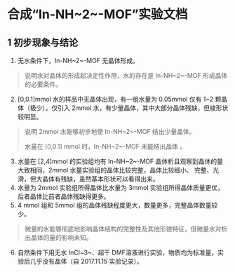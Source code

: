 # 合成“In-NH~2~-MOF”实验文档

## 1 初步现象与结论

1. 无水条件下，In-NH~2~-MOF 无晶体形成。

> 说明水对晶体的形成起决定性作用，水的存在是 In-NH~2~-MOF 形成晶体的必要条件。

2. [0,0.1]mmol 水的样品中无晶体出现，有一组水量为 0.05mmol 仅有 1~2 颗晶体（极少）。仅引入 2mmol 水，有少量晶体，其中大部分晶体残缺，但棱形状较明显。

> 说明 2mmol 水能够初步地使 In-NH~2~-MOF 结出少量晶体。
>
> 水量在 [0,0.1] mmol 时，In-NH~2~-MOF 未能结出晶体 。

3. 水量在 [2,4]mmol 的实验组均有 In-NH~2~-MOF 晶体析且观察到晶体的量大致相同，2mmol 水量实验组的晶体比较完整，晶体比较细小、 完整、光滑，但大晶体有残缺，虽然基本形状可以看得出来。
4. 水量为 2mmol 实验组所得晶体比水量为 3mmol 实验组所得晶体质量更优，后者晶体比前者晶体残缺得更多。
5. 4 mmol 组和 5mmol 组的晶体残缺程度更大，数量更多，完整晶体数量较少。

> 微量的水能够彻底地影响晶体结构的完整性及其他形貌特征，但微量水对析出晶体的量的影响未知。

6. 自然条件下用无水 InCl~3~、超干 DMF溶液进行实验，物质均为标准量，实验后几乎没有晶体（自 2017.11.15 实验记录）。

